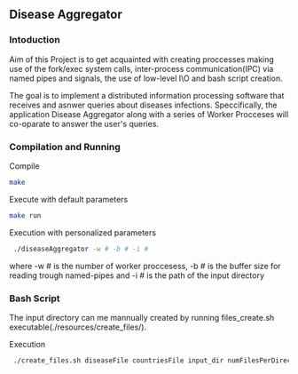 ## Disease Aggregator

### Intoduction

Aim of this Project is to get acquainted with creating proccesses making use of the fork/exec system calls, inter-process communication(IPC) via named pipes and signals, the use of low-level I\O and bash script creation.

The goal is to implement a distributed information processing software that receives and asnwer queries about diseases infections. Speccifically, the application Disease Aggregator along with a series of Worker Procceses will co-oparate to answer the user's queries.

### Compilation and Running

Compile
```bash
make
```
Execute with default parameters
```bash 
make run 
```
Execution with personalized parameters
 ```bash
  ./diseaseAggregator -w # -b # -i # 
 ```
where -w # is the number of worker proccesess, -b # is the buffer size for reading trough named-pipes and -i # is the path of the input directory

### Bash Script

The input directory can me mannually created by running files_create.sh executable(./resources/create_files/).

Execution
 ```bash
  ./create_files.sh diseaseFile countriesFile input_dir numFilesPerDirectory numRecordsPerFile
 ```
